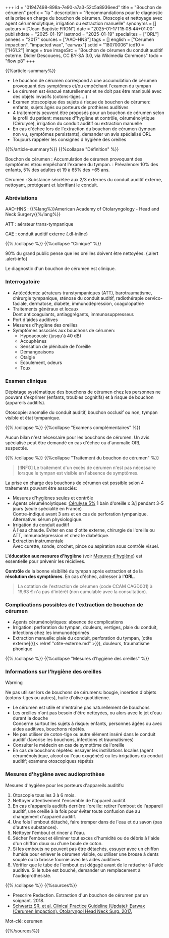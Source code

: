+++
id = "01947498-898a-7e90-a7a3-52c5a8936eed"
title = "Bouchon de cérumen"
prefix = "la "
description = "Recommandations pour le diagnostic et la prise en charge du bouchon de cérumen. Otoscopie et nettoyage avec agent céruménolytique, irrigation ou extraction manuelle"
synonyms = []
auteurs = ["Jean-Baptiste FRON"]
date = "2025-01-17T15:08:44+01:00"
publishdate = "2025-01-19"
lastmod = "2025-01-19"
specialites = ["ORL"]
annees = "2017"
sources = ["AAO-HNS"]
tags = []
english = ["Cerumen impaction", "impacted wax", "earwax"]
sctid = "18070006"
icd10 = ["H61.2"]
image = true
imageSrc = "Bouchon de cérumen du conduit auditif externe. Didier Descouens, CC BY-SA 3.0, via Wikimedia Commons"
todo = "flow p8"
+++

{{%article-summary%}}

- Le bouchon de cérumen correspond à une accumulation de cérumen provoquant des symptômes et/ou empêchant l'examen du tympan
- Le cérumen est évacué naturellement et ne doit pas être manipulé avec des objets invasifs (cotons-tiges ...)
- Examen otoscopique des sujets à risque de bouchon de cérumen: enfants, sujets âgés ou porteurs de prothèses auditives
- 4 traitements peuvent être proposés pour un bouchon de cérumen selon le profil du patient: mesures d"hygiène et contrôle, céruménolytique (Cérulyse), irrigation du conduit auditif ou extraction manuelle
- En cas d'échec lors de l'extraction du bouchon de cérumen (tympan non vu, symptômes persistants), demander un avis spécialisé ORL
- Toujours rappeler les consignes d'hygiène des oreilles

{{%/article-summary%}}
{{%collapse "Définition" %}}

Bouchon de cérumen
: Accumulation de cérumen provoquant des symptômes et/ou empêchant l'examen du tympan.
: Prévalence: 10% des enfants, 5% des adultes et 19 à 65% des +65 ans.

Cérumen
: Substance sécrétée aux 2/3 externes du conduit auditif externe, nettoyant, protégeant et lubrifiant le conduit.

### Abréviations

AAO-HNS
: {{%lang%}}American Academy of Otolaryngology - Head and Neck Surgery{{%/lang%}}

ATT
: aérateur trans-tympanique

CAE
: conduit auditif externe
{.dl-inline}

{{% /collapse %}}
{{%collapse "Clinique" %}}

90% du grand public pense que les oreilles doivent être nettoyées.
{.alert .alert-info}

Le diagnostic d'un bouchon de cérumen est clinique.

### Interrogatoire

- Antécédents: aérateurs transtympaniques (ATT), barotraumatisme, chirurgie tympanique, sténose du conduit auditif, radiothérapie cervico-faciale, dermatose, diabète, immunodépression, coagulopathie
- Traitements généraux et locaux  
  Dont anticoagulants, antiaggrégants, immunosuppresseur.
- Port d'aides auditives
- Mesures d'hygiène des oreilles
- Symptômes associés aux bouchons de cérumen:
  - Hypoacousie (jusqu'à 40 dB)
  - Acouphènes
  - Sensation de plénitude de l'oreille
  - Démangeaisons
  - Otalgie
  - Écoulement, odeurs
  - Toux

### Examen clinique

Dépistage systématique des bouchons de cérumen chez les personnes ne pouvant s'exprimer (enfants, troubles cognitifs) et à risque de bouchon (appareils auditifs).

Otoscopie: anomalie du conduit auditif, bouchon occlusif ou non, tympan visible et état tympanique.

{{% /collapse %}}
{{%collapse "Examens complémentaires" %}}

Aucun bilan n'est nécessaire pour les bouchons de cérumen. Un avis spécialisé peut être demandé en cas d'échec ou d'anomalie ORL suspectée.

{{% /collapse %}}
{{%collapse "Traitement du bouchon de cérumen" %}}

> [!INFO]
> Le traitement d'un excès de cérumen n'est pas nécessaire lorsque le tympan est visible en l'absence de symptômes.

La prise en charge des bouchons de cérumen est possible selon 4 traitements pouvant être associés:

- Mesures d'hygiènes seules et contrôle
- Agents céruménolytiques: [Cérulyse 5%](https://base-donnees-publique.medicaments.gouv.fr/affichageDoc.php?specid=69170503&typedoc=R) 1 bain d'oreille x 3/j pendant 3-5 jours (seule spécialité en France)  
  Contre-indiqué avant 3 ans et en cas de perforation tympanique. Alternative: sérum physiologique.
- Irrigation du conduit auditif  
  À l'eau chaude. Éviter en cas d'otite externe, chirurgie de l'oreille ou ATT, immunodépression et chez le diabétique.
- Extraction instrumentale  
  Avec curette, sonde, crochet, pince ou aspiration sous contrôle visuel.

L'**éducation aux mesures d'hygiène** (voir [Mesures d'hygiène](#mesures-dhygiène-des-oreilles)) est essentielle pour prévenir les récidives.

**Contrôle** de la bonne visibilité du tympan après extraction et de la **résolution des symptômes**. En cas d'échec, adresser à l'**ORL**.

> La cotation de l'extraction de cérumen (code CCAM CAGD001) à 19,63 € n'a pas d'intérêt (non cumulable avec la consultation).

### Complications possibles de l'extraction de bouchon de cérumen

- Agents céruménolytiques: absence de complications
- Irrigation: perforation du tympan, douleurs, vertiges, plaie du conduit, infections chez les immunodéprimés
- Extraction manuelle: plaie du conduit, perforation du tympan, [otite externe]({{< relref "otite-externe.md" >}}), douleurs, traumatisme phonique

{{% /collapse %}}
{{%collapse "Mesures d'hygiène des oreilles" %}}

### Informations sur l'hygiène des oreilles

> [!WARNING]
> Ne pas utiliser lors de bouchons de cérumens: bougie, insertion d'objets (cotons-tiges ou autres), huile d'olive quotidienne.

- Le cérumen est utile et n'entraîne pas naturellement de bouchons
- Les oreilles n'ont pas besoin d'être nettoyées, ou alors avec le jet d'eau durant la douche  
  Concerne surtout les sujets à risque: enfants, personnes âgées ou avec aides auditives, bouchons répétés.
- Ne pas utiliser de coton-tige ou autre élément inséré dans le conduit auditif (favorise les bouchons, infections et traumatismes)
- Consulter le médecin en cas de symptôme de l'oreille
- En cas de bouchons répétés: essayer les instillations locales (agent céruménolytique, alcool ou l'eau oxygénée) ou les irrigations du conduit auditif; examens otoscopiques répétés

### Mesures d'hygiène avec audioprothèse

Mesures d'hygiène pour les porteurs d'appareils auditifs:

1. Otoscopie tous les 3 à 6 mois.
2. Nettoyer attentivement l'ensemble de l'appareil auditif.
3. En cas d'appareils auditifs derrière l'oreille: retirer l'embout de l'appareil auditif, une oreille à la fois pour éviter toute confusion due au changement d'appareil auditif.
4. Une fois l'embout détaché, faire tremper dans de l'eau et du savon (pas d'autres substances).
5. Nettoyer l'embout et rincer à l'eau.
6. Sécher l'embout et éliminer tout excès d'humidité ou de débris à l'aide d'un chiffon doux ou d'une boule de coton.
7. Si les embouts ne peuvent pas être détachés, essuyer avec un chiffon humide pour enlever le cérumen visible, ou utiliser une brosse à dents souple ou la brosse fournie avec les aides auditives.
8. Vérifier que le tube de l'embout est dégagé avant de le rattacher à l'aide auditive. Si le tube est bouché, demander un remplacement à l'audioprothésiste.

{{% /collapse %}}
{{%sources%}}

- Prescrire Redaction. Extraction d'un bouchon de cérumen par un soignant. 2018.
- [Schwartz SR, et al. Clinical Practice Guideline (Update): Earwax (Cerumen Impaction). Otolaryngol Head Neck Surg. 2017.](https://aao-hnsfjournals.onlinelibrary.wiley.com/doi/10.1177/0194599816671491)

Mot-clé: cerumen

{{%/sources%}}
